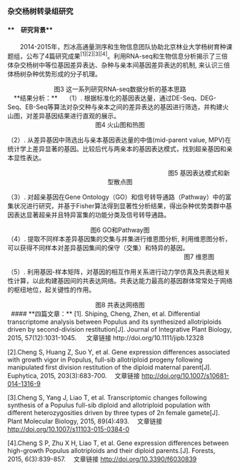 ### 杂交杨树转录组研究
#### **　研究背景**
　　2014-2015年，烈冰高通量测序和生物信息团队协助北京林业大学杨树育种课题组，公布了4篇研究成果<sup>[1][2][3][4]</sup>。利用RNA-seq和生物信息分析揭示了三倍体杂交杨树中等位基因差异表达、杂种与亲本间基因差异表达的机制, 来认识三倍体杨树杂种优势形成的分子机理。
 <div style="text-align:center">
<img data-src="6.png" width="500px" ></img>
图3 这一系列研究RNA-seq数据分析的基本思路
</div>  
　**结果分析：**　
（1）. 根据标准化的基因表达量，通过DE-Seq、DEG-Seq、EB-Seq等算法对杂交种与亲本之间的差异表达的基因进行筛选，并构建火山图，对差异基因结果进行直观的展示。
 <div style="text-align:center"><img data-src="7.png" width="500px" ></img>
图4 火山图和热图
</div>

（2）. 从差异基因中筛选出与亲本基因表达量的中值(mid-parent value, MPV)在统计学上差异显著的基因。比较后代与两亲本的基因表达模式，找到超亲基因和亲本显性表达。
&nbsp;
<div style="text-align:center"><img data-src="8.png" width="350px" ></img>
图5 基因表达模式和新型散点图

</div>

（3）. 对超亲基因在Gene Ontology（GO）和信号转导通路（Pathway）中的富集状况进行研究，并基于Fisher算法得到显著性分析结果，得出杂种优势类群中基因表达显著超亲并且特异富集的功能分类及信号转导通路。

<div style="text-align:center">
<img data-src="9.png" width="500px" ></img>
图6 GO和Pathway图
</div>
（4）. 提取不同样本差异基因集的交集与并集进行维恩图分析, 利用维恩图分析，可以获得不同样本对差异基因集间的保守（交集）和特异的基因。

<div style="text-align:center">
<img data-src="10.png" width="350px"  ></img>
图7 维恩图</div>

（5）. 利用基因-样本矩阵，对基因的相互作用关系进行动力学仿真及共表达相关性计算，以此构建基因间的共表达网络。共表达能力最高的基因群体常常处于网络的枢纽地位，起关键性的作用。
<div style="text-align:center">
<img data-src="11.png" width="500px" ></img>
图8  共表达网络图</div>
&nbsp;
#### **四篇文章：**
[1]. Shiping, Cheng, Zhen, et al. Differential transcriptome analysis between Populus and its synthesized allotriploids driven by second-division restitution[J].  Journal of Integrative Plant Biology, 2015, 57(12):1031-1045.
　 文章链接 http://doi.org/10.1111/jipb.12328

[2].Cheng S, Huang Z, Suo Y, et al. Gene expression differences associated with growth vigor in Populus, full-sib allotriploid progeny following manipulated first division restitution of the diploid maternal parent[J]. Euphytica, 2015, 203(3):683-700.
　文章链接 http://doi.org/10.1007/s10681-014-1316-9

[3].Cheng S, Yang J, Liao T, et al. Transcriptomic changes following synthesis of a Populus full-sib diploid and allotriploid population with different heterozygosities driven by three types of 2n female gamete[J]. Plant Molecular Biology, 2015, 89(4):493.
　文章链接 http://doi.org/10.1007/s11103-015-0384-0

[4].Cheng S P, Zhu X H, Liao T, et al. Gene expression differences between high-growth Populus allotriploids and their diploid parents.[J]. Forests, 2015, 6(3):839-857.
　文章链接 http://doi.org/10.3390/f6030839  

